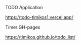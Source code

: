 TODO Application

https://todo-timikos1.vercel.app/


Timer GH-pages

https://timikos.github.io/todo_list/
